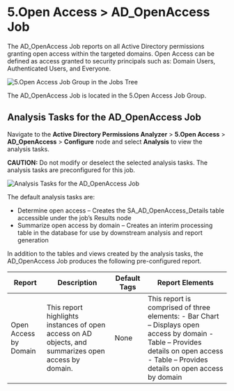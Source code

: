 # 5.Open Access > AD_OpenAccess Job

The AD_OpenAccess Job reports on all Active Directory permissions granting open access within the
targeted domains. Open Access can be defined as access granted to security principals such as:
Domain Users, Authenticated Users, and Everyone.

![5.Open Access Job Group in the Jobs Tree](/img/product_docs/accessanalyzer/12.0/solutions/activedirectorypermissionsanalyzer/openaccessjobstree.webp)

The AD_OpenAccess Job is located in the 5.Open Access Job Group.

## Analysis Tasks for the AD_OpenAccess Job

Navigate to the **Active Directory Permissions Analyzer** > **5.Open Access** > **AD_OpenAccess** >
**Configure** node and select **Analysis** to view the analysis tasks.

**CAUTION:** Do not modify or deselect the selected analysis tasks. The analysis tasks are
preconfigured for this job.

![Analysis Tasks for the AD_OpenAccess Job](/img/product_docs/accessanalyzer/12.0/solutions/activedirectorypermissionsanalyzer/openaccessanalysis.webp)

The default analysis tasks are:

- Determine open access – Creates the SA_AD_OpenAccess_Details table accessible under the job’s
  Results node
- Summarize open access by domain – Creates an interim processing table in the database for use by
  downstream analysis and report generation

In addition to the tables and views created by the analysis tasks, the AD_OpenAccess Job produces
the following pre-configured report.

| Report                | Description                                                                                          | Default Tags | Report Elements                                                                                                                                                                        |
| --------------------- | ---------------------------------------------------------------------------------------------------- | ------------ | -------------------------------------------------------------------------------------------------------------------------------------------------------------------------------------- |
| Open Access by Domain | This report highlights instances of open access on AD objects, and summarizes open access by domain. | None         | This report is comprised of three elements: - Bar Chart – Displays open access by domain - Table – Provides details on open access - Table – Provides details on open access by domain |
